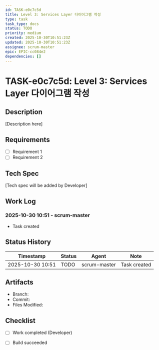 ```yaml
---
id: TASK-e0c7c5d
title: Level 3: Services Layer 다이어그램 작성
type: task
task_type: docs
status: TODO
priority: medium
created: 2025-10-30T10:51:23Z
updated: 2025-10-30T10:51:23Z
assignee: scrum-master
epic: EPIC-cc084e2
dependencies: []
---
```


# TASK-e0c7c5d: Level 3: Services Layer 다이어그램 작성

## Description

[Description here]

## Requirements

- [ ] Requirement 1
- [ ] Requirement 2

## Tech Spec

[Tech spec will be added by Developer]

## Work Log

### 2025-10-30 10:51 - scrum-master
- Task created

## Status History

| Timestamp | Status | Agent | Note |
|-----------|--------|-------|------|
| 2025-10-30 10:51 | TODO | scrum-master | Task created |

## Artifacts

- Branch:
- Commit:
- Files Modified:

## Checklist

- [ ] Work completed (Developer)
- [ ] Build succeeded

